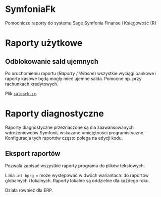 # SymfoniaFk
Pomocnicze raporty do systemu Sage Symfonia Finanse i Księgowość (R)

# Raporty użytkowe #

## Odblokowanie sald ujemnych ##

Po uruchomieniu raportu (*Raporty* / *Własne*) wszystkie wyciągi bankowe i raporty kasowe
będą mogły mieć ujemne salda. Pomocne np. przy rachunkach kredytowych.

Plik [`saldark.sc`](https://github.com/bonsoftpl/SymfoniaFk/blob/master/eksp_rap.sc).

# Raporty diagnostyczne

Raporty diagnostyczne przeznaczone są dla zaawansowanych
wdrożeniowców Symfonii, wskazane umiejętności programistyczne.
Konfiguracja tych raportów często polega na edycji kodu.

## Eksport raportów

Pozwala zapisać wszystkie raporty programu do plików tekstowych.

Linia `int bprg =` może występować w dwóch wariantach:
do raportów globalnych i lokalnych. Raporty lokalne są oddzielne
dla każdego roku.

Działa również dla ERP.


